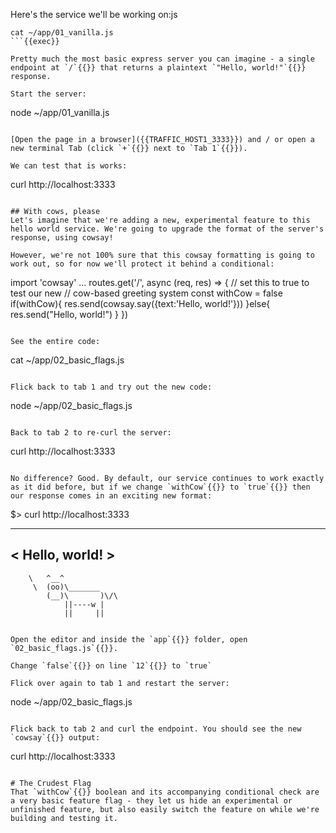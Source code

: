 Here's the service we'll be working on:js

```
cat ~/app/01_vanilla.js
```{{exec}}

Pretty much the most basic express server you can imagine - a single endpoint at `/`{{}} that returns a plaintext `"Hello, world!"`{{}} response.

Start the server:
```
node ~/app/01_vanilla.js
```{{exec}}

[Open the page in a browser]({{TRAFFIC_HOST1_3333}}) and / or open a new terminal Tab (click `+`{{}} next to `Tab 1`{{}}).

We can test that is works:

```
curl http://localhost:3333
```{{exec}}

## With cows, please
Let's imagine that we're adding a new, experimental feature to this hello world service. We're going to upgrade the format of the server's response, using cowsay!

However, we're not 100% sure that this cowsay formatting is going to work out, so for now we'll protect it behind a conditional:

```
import 'cowsay'
...
routes.get('/', async (req, res) => {
  // set this to true to test our new
  // cow-based greeting system
  const withCow = false
  if(withCow){
    res.send(cowsay.say({text:'Hello, world!'}))
  }else{
    res.send("Hello, world!")
  }
})
```{{}}

See the entire code:

```
cat ~/app/02_basic_flags.js
```{{exec interrupt}}

Flick back to tab 1 and try out the new code:

```
node ~/app/02_basic_flags.js
```{{exec interrupt}}

Back to tab 2 to re-curl the server:

```
curl http://localhost:3333
```{{exec}}

No difference? Good. By default, our service continues to work exactly as it did before, but if we change `withCow`{{}} to `true`{{}} then our response comes in an exciting new format:

```
$> curl http://localhost:3333
 _______________
< Hello, world! >
 ---------------
        \   ^__^
         \  (oo)\_______
            (__)\       )\/\
                ||----w |
                ||     ||
```{{}}

Open the editor and inside the `app`{{}} folder, open `02_basic_flags.js`{{}}.

Change `false`{{}} on line `12`{{}} to `true`

Flick over again to tab 1 and restart the server:

```
node ~/app/02_basic_flags.js
```{{exec interrupt}}

Flick back to tab 2 and curl the endpoint. You should see the new `cowsay`{{}} output:
```
curl http://localhost:3333
```{{exec}}

# The Crudest Flag
That `withCow`{{}} boolean and its accompanying conditional check are a very basic feature flag - they let us hide an experimental or unfinished feature, but also easily switch the feature on while we're building and testing it.